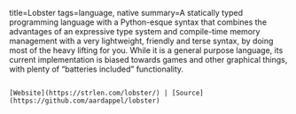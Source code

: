title=Lobster
tags=language, native
summary=A statically typed programming language with a Python-esque syntax that combines the advantages of an expressive type system and compile-time memory management with a very lightweight, friendly and terse syntax, by doing most of the heavy lifting for you. While it is a general purpose language, its current implementation is biased towards games and other graphical things, with plenty of “batteries included” functionality.
~~~~~~

[Website](https://strlen.com/lobster/) | [Source](https://github.com/aardappel/lobster)

